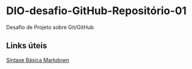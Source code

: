 # DIO-desafio-GitHub-Repositório-01
Desafio de Projeto sobre Git/GitHub

## Links úteis
[Sintaxe Básica Markdown](https://www.markdownguide.org/basic-syntax/)
